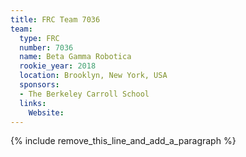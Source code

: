 ```yaml
---
title: FRC Team 7036
team:
  type: FRC
  number: 7036
  name: Beta Gamma Robotica
  rookie_year: 2018
  location: Brooklyn, New York, USA
  sponsors:
  - The Berkeley Carroll School
  links:
    Website:
---
```


{% include remove_this_line_and_add_a_paragraph %}